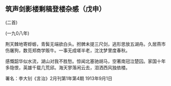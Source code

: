 ## 筑声剑影楼剩稿登楼杂感（戊申）

(二首)

(一九0八年)

荆天棘地寄蜉蝣，青鬓无端欲白头。拊髀未提三尺剑，逃形思放五湖舟。久居燕市伤屠狗，数觅郑商学贩牛。一事无成嗟半老，沈沈梦里度春秋。

感慨韶华似水流，湖山对我不胜愁。惊闻北塞驰胡马，空著南冠泣楚囚。家国十年多隐恨，英雄千载几荒邱。海天寥落闲云去，泪洒西风独依楼。

署名：李大钊《言治》2月刊第1年第4期
1913年9月1日

